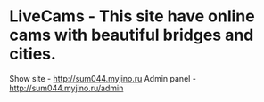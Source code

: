 # LiveCams - This site have online cams with beautiful bridges and cities.
Show site - http://sum044.myjino.ru
Admin panel - http://sum044.myjino.ru/admin 
